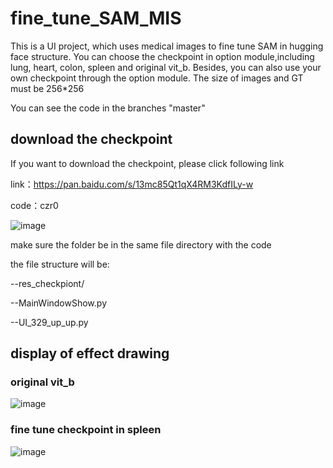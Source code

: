 # fine_tune_SAM_MIS
This is a UI project, which uses medical images to fine tune SAM in hugging face structure. 
You can choose the checkpoint in option module,including lung, heart, colon, spleen and original vit_b. 
Besides, you can also use your own checkpoint through the option module.
The size of images and GT must be 256*256

You can see the code in the branches "master"


## download the checkpoint 
If you want to download the checkpoint, please click following link

link：https://pan.baidu.com/s/13mc85Qt1qX4RM3KdfILy-w 


code：czr0

![image](https://github.com/jaychan0/fine_tune_SAM_MIS/assets/105201516/67b00fe5-260d-4bca-90f3-1eee6815db27)

make sure the folder be in the same file directory with the code

the file structure will be:

--res_checkpiont/

--MainWindowShow.py

--UI_329_up_up.py

## display of effect drawing
### original vit_b
![image](https://github.com/jaychan0/fine_tune_SAM_MIS/assets/105201516/9593a202-65d5-431a-a0b6-2b49708276d3)

### fine tune checkpoint in spleen
![image](https://github.com/jaychan0/fine_tune_SAM_MIS/assets/105201516/d4e79fb1-8123-4a7f-9f2f-4cbe10820b91)
